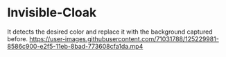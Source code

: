 # Invisible-Cloak
It detects the desired color and replace it with the background captured before.
https://user-images.githubusercontent.com/71031788/125229981-8586c900-e2f5-11eb-8bad-773608cfa1da.mp4


